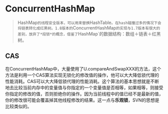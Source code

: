 # ConcurrentHashMap

> HashMap`的线程安全版本，可以用来替换`HashTable`。在hash碰撞过多的情况下会将链表转化成红黑树。1.8版本的`ConcurrentHashMap`的实现与1.7版本有很大的差别，放弃了*段锁*的概念，借鉴了`HashMap`的数据结构：数组＋链表＋红黑树。

## CAS

在ConcurrentHashMap中，大量使用了U.compareAndSwapXXX的方法，这个方法是利用一个CAS算法实现无锁化的修改值的操作，他可以大大降低锁代理的性能消耗。CAS可以大大降低锁代理的性能消耗。这个算法的基本思想就是不断地去比较当前内存中的变量值与你指定的一个变量值是否相等，如果相等，则接受你指定的修改的值，否则拒绝你的操作。因为当前线程中的值已经不是最新的值，你的修改很可能会覆盖掉其他线程修改的结果。这一点与**乐观锁**，SVN的思想是比较类似的。